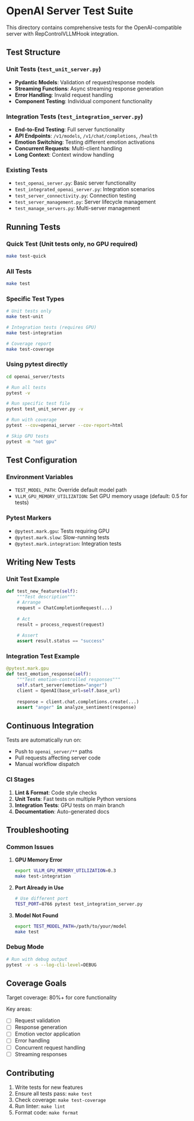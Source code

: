 # OpenAI Server Test Suite

This directory contains comprehensive tests for the OpenAI-compatible server with RepControlVLLMHook integration.

## Test Structure

### Unit Tests (`test_unit_server.py`)
- **Pydantic Models**: Validation of request/response models
- **Streaming Functions**: Async streaming response generation
- **Error Handling**: Invalid request handling
- **Component Testing**: Individual component functionality

### Integration Tests (`test_integration_server.py`)
- **End-to-End Testing**: Full server functionality
- **API Endpoints**: `/v1/models`, `/v1/chat/completions`, `/health`
- **Emotion Switching**: Testing different emotion activations
- **Concurrent Requests**: Multi-client handling
- **Long Context**: Context window handling

### Existing Tests
- `test_openai_server.py`: Basic server functionality
- `test_integrated_openai_server.py`: Integration scenarios
- `test_server_connectivity.py`: Connection testing
- `test_server_management.py`: Server lifecycle management
- `test_manage_servers.py`: Multi-server management

## Running Tests

### Quick Test (Unit tests only, no GPU required)
```bash
make test-quick
```

### All Tests
```bash
make test
```

### Specific Test Types
```bash
# Unit tests only
make test-unit

# Integration tests (requires GPU)
make test-integration

# Coverage report
make test-coverage
```

### Using pytest directly
```bash
cd openai_server/tests

# Run all tests
pytest -v

# Run specific test file
pytest test_unit_server.py -v

# Run with coverage
pytest --cov=openai_server --cov-report=html

# Skip GPU tests
pytest -m "not gpu"
```

## Test Configuration

### Environment Variables
- `TEST_MODEL_PATH`: Override default model path
- `VLLM_GPU_MEMORY_UTILIZATION`: Set GPU memory usage (default: 0.5 for tests)

### Pytest Markers
- `@pytest.mark.gpu`: Tests requiring GPU
- `@pytest.mark.slow`: Slow-running tests
- `@pytest.mark.integration`: Integration tests

## Writing New Tests

### Unit Test Example
```python
def test_new_feature(self):
    """Test description"""
    # Arrange
    request = ChatCompletionRequest(...)
    
    # Act
    result = process_request(request)
    
    # Assert
    assert result.status == "success"
```

### Integration Test Example
```python
@pytest.mark.gpu
def test_emotion_response(self):
    """Test emotion-controlled responses"""
    self.start_server(emotion="anger")
    client = OpenAI(base_url=self.base_url)
    
    response = client.chat.completions.create(...)
    assert "anger" in analyze_sentiment(response)
```

## Continuous Integration

Tests are automatically run on:
- Push to `openai_server/**` paths
- Pull requests affecting server code
- Manual workflow dispatch

### CI Stages
1. **Lint & Format**: Code style checks
2. **Unit Tests**: Fast tests on multiple Python versions
3. **Integration Tests**: GPU tests on main branch
4. **Documentation**: Auto-generated docs

## Troubleshooting

### Common Issues

1. **GPU Memory Error**
   ```bash
   export VLLM_GPU_MEMORY_UTILIZATION=0.3
   make test-integration
   ```

2. **Port Already in Use**
   ```bash
   # Use different port
   TEST_PORT=8766 pytest test_integration_server.py
   ```

3. **Model Not Found**
   ```bash
   export TEST_MODEL_PATH=/path/to/your/model
   make test
   ```

### Debug Mode
```bash
# Run with debug output
pytest -v -s --log-cli-level=DEBUG
```

## Coverage Goals

Target coverage: 80%+ for core functionality

Key areas:
- [ ] Request validation
- [ ] Response generation
- [ ] Emotion vector application
- [ ] Error handling
- [ ] Concurrent request handling
- [ ] Streaming responses

## Contributing

1. Write tests for new features
2. Ensure all tests pass: `make test`
3. Check coverage: `make test-coverage`
4. Run linter: `make lint`
5. Format code: `make format`